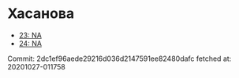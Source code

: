 # Хасанова
- [23: NA](23.md)
- [24: NA](24.md)

Commit: 2dc1ef96aede29216d036d2147591ee82480dafc
 fetched at: 20201027-011758
